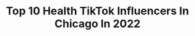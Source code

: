---
title: Top 10 Health TikTok Influencers In Chicago In 2022
description: >-
  Find top health TikTok influencers in Chicago in 2022. Most popular hashtags: #fyp #foryou #comedy #duet.
platform: TikTok
hits: 38
text_top: Discover the most popular TikTok influencers on inBeat.
text_bottom: Our platform holds 38 TikTok influencers like this in Chicago, United States for you to contact.
profiles:
  - username: "iam.rizzo"
    fullname: >-
      Raymond
    bio: >-
      CEO Of Vibes Insta: Iamraymond___ P.O. Box 295 Ingleside, IL 👽
    location: "United States"
    followers: 34200
    engagement: 1554
    commentsToLikes: 0.129312
    id: ckceitjthra780j23eja25ssh
    verified: false
    hashtags: "#foryou, #duet, #funny, #lol"
  - username: "hannibalburess"
    fullname: >-
      Hannibal buress
    bio: >-
      Isola Man Media
    location: "United States"
    followers: 93700
    engagement: 1369
    commentsToLikes: 0.019722
    id: ck9gq4tjm81we0j78oz8sw9jz
    verified: true
    hashtags: "#fyp, #foryou, #music, #newmusic"
  - username: "alaia.alaia"
    fullname: >-
      Lai lai 🦋
    bio: >-
      24. Chicago. 🍒Interior. Life Style. 🦋Beauty. DIY.Family.Dance✨
    location: "United States"
    followers: 19600
    engagement: 597
    commentsToLikes: 0.029383
    id: ck90tz47runq10j7890aatttc
    verified: false
    hashtags: "#chicago, #summer, #health, #fitness"
  - username: "a.e.barkii"
    fullname: >-
      Ashley Elizabeth
    bio: >-
      I kinda do some duets 🖤 Mom. Wife. Mental Health Advocate. ▪️Links in BIO▪️
    location: "United States"
    followers: 274000
    engagement: 1687
    commentsToLikes: 0.022186
    id: ckc8wf2bbjtfj0j23m7720r04
    verified: false
    hashtags: "#foryou, #duet, #xyzbca, #fallfashion"
  - username: "itsashleyteresa"
    fullname: >-
      Ash
    bio: >-
      Gamer girl🕹 Mental Health Advocate Recovery💗 CEO of Unsolicited Advice
    location: "United States"
    followers: 7183
    engagement: 1178
    commentsToLikes: 0.027832
    id: ckc7kwhchrs0d0j23erdzkze9
    verified: false
    hashtags: "#catperson, #thisisbliss, #favoritememory, #indigenousday"
  - username: "dr.kojosarfo"
    fullname: >-
      Kojo Sarfo
    bio: >-
      Psych DNP Forensic Psychiatry Mental Health “You Already Won” 🏆
    location: "United States"
    followers: 386600
    engagement: 1346
    commentsToLikes: 0.023492
    id: ck8zasq912umf0j781i90x0v7
    verified: false
    hashtags: "#mentalhealth, #mentalhealthmatters, #blacktiktok, #hospital"
  - username: "deanaladreh"
    fullname: >-
      Deana Ladreh Gordon
    bio: >-
      IG MsDeanaLadreh ♒️ 30 Chicago Dream true Enjoy my brain and soul 🧠 🧝🏽‍♀️
    location: "United States"
    followers: 64400
    engagement: 815
    commentsToLikes: 0.029846
    id: ckd6m8qdvg9sl0j23k3k3hryr
    verified: false
    hashtags: "#itbelikethat, #foryoupage, #covid, #blackwitchtok"
  - username: "anotherjudy"
    fullname: >-
      anotherjudy
    bio: >-
      📍Chicago Comedy | Politics | 🙋🏿‍♀️BLM Bookings: judy@anotherjudy.com
    location: "United States"
    followers: 8688
    engagement: 1345
    commentsToLikes: 0.023226
    id: ckbf3hf65rao80j239rb8jnzz
    verified: false
    hashtags: "#liberal, #fyp, #normalpeople, #workdistractions"
  - username: "ietsnormaals"
    fullname: >-
      Ietsnormaals
    bio: >-
      It’s embarrassing... IG: Ron_Chicago qmilated@gmail.com Twitch: ietsnormaals
    location: "United States"
    followers: 29600
    engagement: 832
    commentsToLikes: 0.025643
    id: ck8qhcc014fsv0j78hnece3as
    verified: false
    hashtags: "#duet, #xyzbca, #foryoupage, #fyp"
  - username: "thani_kaatu_raaja"
    fullname: >-
      💫☄️ PandiaN🔥💗
    bio: >-
      TN 72 ➡️ Chicago #TamilRivals #usatiktokfamily
    location: "United States"
    followers: 5019
    engagement: 1286
    commentsToLikes: 0.000000
    id: ck8qm5goeoknk0j78c87ax07q
    verified: false
    hashtags: "#tiktoktrending, #comedy, #tamilcomedy, #song"
---